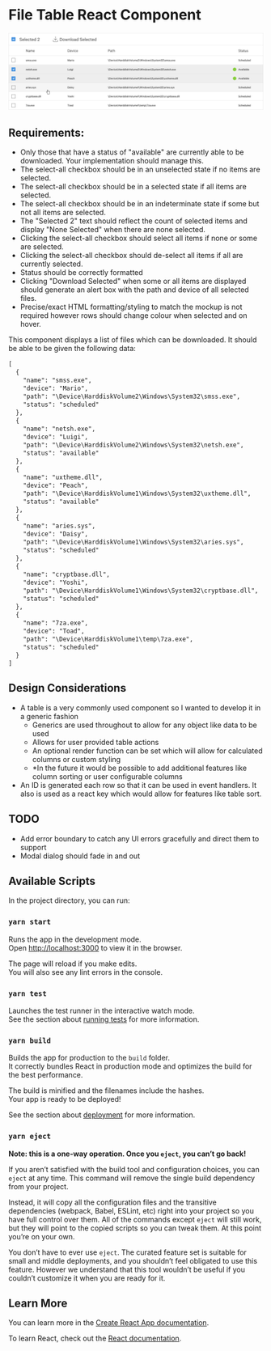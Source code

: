 # File Table React Component

![Sample screenshot](./table.png)

## Requirements:
- Only those that have a status of "available" are currently able to be downloaded. Your implementation should manage this.
- The select-all checkbox should be in an unselected state if no items are selected.
- The select-all checkbox should be in a selected state if all items are selected.
- The select-all checkbox should be in an indeterminate state if some but not all items are selected.
- The "Selected 2" text should reflect the count of selected items and display "None Selected" when there are none selected.
- Clicking the select-all checkbox should select all items if none or some are selected.
- Clicking the select-all checkbox should de-select all items if all are currently selected.
- Status should be correctly formatted
- Clicking "Download Selected" when some or all items are displayed should generate an alert box with the path and device of all selected files.
- Precise/exact HTML formatting/styling to match the mockup is not required however rows should change colour when selected and on hover.

This component displays a list of files which can be downloaded. It should be able to be given the following data:

```
[
  {
    "name": "smss.exe",
    "device": "Mario",
    "path": "\Device\HarddiskVolume2\Windows\System32\smss.exe",
    "status": "scheduled"
  },
  {
    "name": "netsh.exe",
    "device": "Luigi",
    "path": "\Device\HarddiskVolume2\Windows\System32\netsh.exe",
    "status": "available"
  },
  {
    "name": "uxtheme.dll",
    "device": "Peach",
    "path": "\Device\HarddiskVolume1\Windows\System32\uxtheme.dll",
    "status": "available"
  },
  {
    "name": "aries.sys",
    "device": "Daisy",
    "path": "\Device\HarddiskVolume1\Windows\System32\aries.sys",
    "status": "scheduled"
  },
  {
    "name": "cryptbase.dll",
    "device": "Yoshi",
    "path": "\Device\HarddiskVolume1\Windows\System32\cryptbase.dll",
    "status": "scheduled"
  },
  {
    "name": "7za.exe",
    "device": "Toad",
    "path": "\Device\HarddiskVolume1\temp\7za.exe",
    "status": "scheduled"
  }
]
```

## Design Considerations
- A table is a very commonly used component so I wanted to develop it in a generic fashion
  - Generics are used throughout to allow for any object like data to be used
  - Allows for user provided table actions
  - An optional render function can be set which will allow for calculated columns or custom styling
  - *In the future it would be possible to add additional features like column sorting or user configurable columns
- An ID is generated each row so that it can be used in event handlers. It also is used as a react key which would allow for features like table sort.

## TODO
- Add error boundary to catch any UI errors gracefully and direct them to support
- Modal dialog should fade in and out

## Available Scripts

In the project directory, you can run:

### `yarn start`

Runs the app in the development mode.\
Open [http://localhost:3000](http://localhost:3000) to view it in the browser.

The page will reload if you make edits.\
You will also see any lint errors in the console.

### `yarn test`

Launches the test runner in the interactive watch mode.\
See the section about [running tests](https://facebook.github.io/create-react-app/docs/running-tests) for more information.

### `yarn build`

Builds the app for production to the `build` folder.\
It correctly bundles React in production mode and optimizes the build for the best performance.

The build is minified and the filenames include the hashes.\
Your app is ready to be deployed!

See the section about [deployment](https://facebook.github.io/create-react-app/docs/deployment) for more information.

### `yarn eject`

**Note: this is a one-way operation. Once you `eject`, you can’t go back!**

If you aren’t satisfied with the build tool and configuration choices, you can `eject` at any time. This command will remove the single build dependency from your project.

Instead, it will copy all the configuration files and the transitive dependencies (webpack, Babel, ESLint, etc) right into your project so you have full control over them. All of the commands except `eject` will still work, but they will point to the copied scripts so you can tweak them. At this point you’re on your own.

You don’t have to ever use `eject`. The curated feature set is suitable for small and middle deployments, and you shouldn’t feel obligated to use this feature. However we understand that this tool wouldn’t be useful if you couldn’t customize it when you are ready for it.

## Learn More

You can learn more in the [Create React App documentation](https://facebook.github.io/create-react-app/docs/getting-started).

To learn React, check out the [React documentation](https://reactjs.org/).
